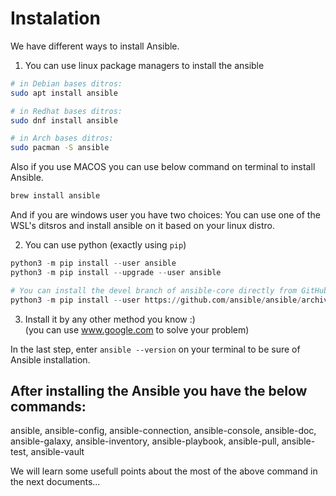 # Instalation

We have different ways to install Ansible.

1. You can use linux package managers to install the ansible
```bash
# in Debian bases ditros:
sudo apt install ansible

# in Redhat bases ditros:
sudo dnf install ansible

# in Arch bases ditros:
sudo pacman -S ansible
```
Also if you use MACOS you can use below command on terminal to install Ansible.
```bash
brew install ansible
```
And if you are windows user you have two choices:
You can use one of the WSL's ditsros and install ansible on it based on your linux distro.

2. You can use python (exactly using `pip`)
```python
python3 -m pip install --user ansible
python3 -m pip install --upgrade --user ansible

# You can install the devel branch of ansible-core directly from GitHub with pip
python3 -m pip install --user https://github.com/ansible/ansible/archive/devel.tar.gz
```

3. Install it by any other method you know :) <br>
(you can use www.google.com to solve your problem)

In the last step, enter ```ansible --version``` on your terminal to be sure of Ansible installation.

## After installing the Ansible you have the below commands:
ansible, ansible-config, ansible-connection, ansible-console, ansible-doc, ansible-galaxy, ansible-inventory, ansible-playbook, ansible-pull, ansible-test, ansible-vault

We will learn some usefull points about the most of the above command in the next documents...

